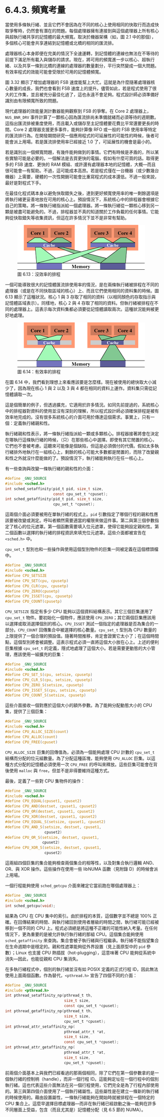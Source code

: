 # 6.4.3. 頻寬考量

當使用多條執行緒、並且它們不會因為在不同的核心上使用相同的快取行而造成快取爭奪時，仍然會有潛在的問題。每個處理器擁有連接到與這個處理器上所有核心與超執行緒共享的記憶體的最大頻寬。取決於機器架構（如，圖 2.1 中的那個），多個核心可能會共享連結到記憶體或北橋的相同的匯流排。

處理器核心本身即便在完美的情況下全速運轉，到記憶體的連線也無法在不等待的前提下滿足所有載入與儲存的請求。現在，將可用的頻寬進一步以核心、超執行緒、以及共享一條到北橋的連線的處理器的數量劃分，平行突然變成一個大問題。有效率程式的效能可能會受限於可用的記憶體頻寬。

圖 3.32 顯示了增加處理器的 FSB 速度能幫上大忙。這就是為什麼隨著處理器核心數量的成長，我們也會看到 FSB 速度上的提升。儘管如此，若是程式使用了很大的工作集，並且被充分最佳化過了，這也永遠不會足夠。程式設計師必須準備好識別由有限頻寬所致的問題。

現代處理器的效能量測計數器能夠觀察到 FSB 的爭奪。在 Core 2 處理器上，`NUS_BNR_DRV` 事件計算了一顆核心因為匯流排尚未準備就緒而必須等待的週期數。這指出匯流排被重度使用，而且載入或儲存至主記憶體要花費比平常還要更長的時間。Core 2 處理器支援更多事件，能夠計算像 RFO 或一般的 FSB 使用率等特定的匯流排行為。在開發期間研究一個應用程式的可延展性的可能性的時候，後者可能會派上用場。若是匯流排使用率已經接近 1.0 了，可延展性的機會是最小的。

若是識別出一個頻寬問題，有幾件能夠做到的事情。它們有時候是矛盾的，所以某些實驗可能是必要的。一個解法是去買更快的電腦，假如有什麼可買的話。取得更多的 FSB 速度、更快的 RAM 模組、或許還有處理器本地的記憶體，大概––而且很可能會––有幫助。不過，這可能成本高昂。若是程式僅在一台機器（或少數幾台機器）上需要，硬體的一次性開銷可能會比重寫程式的成本還低。不過一般來說，最好是對程式下手。

在最佳化程式碼本身以避免快取錯失之後，達到更好頻寬使用率的唯一剩餘選項是將執行緒更妥善地放在可用的核心上。預設情況下，系統核心中的排程器會根據它自己的策略，將一條執行緒指派給一個處理器。將一條執行緒從一顆核心移到另一顆是被盡可能避免的。不過，排程器並不真的知道關於工作負載的任何事情。它能夠從快取錯失等收集資訊，但這在許多情況下並不是非常有幫助。

<figure>
  <img src="../../assets/figure-6.13.png" alt="圖 6.13：沒效率的排程">
  <figcaption>圖 6.13：沒效率的排程</figcaption>
</figure>

一個可能導致很大的記憶體匯流排使用率的情況，是在兩條執行緒被排程在不同的處理器（或是在不同快取區域的核心）上、而且它們使用相同的資料集的時候。圖 6.13 顯示了這種狀況。核心 1 與 3 存取了相同的資料（以相同顏色的存取指示與記憶體區域表示）。同樣地，核心 2 與 4 存取了相同的資料。但執行緒被排程在不同的處理器上。這表示每次資料集都必須要從記憶體讀取兩次。這種狀況能夠被更好地處理。

<figure>
  <img src="../../assets/figure-6.14.png" alt="圖 6.14：有效率的排程">
  <figcaption>圖 6.14：有效率的排程</figcaption>
</figure>

在圖 6.14 中，我們看到理想上來看應該要是怎麼樣。現在被使用的總快取大小減少了，因為現在核心 1 與 2 以及 3 與 4 都在相同的資料上運作。資料集只需從記憶體讀取一次。

這是個簡單的例子，但透過擴充，它適用於許多情況。如同先前提過的，系統核心中的排程器對資料的使用並沒有深刻的理解，所以程式設計師必須確保排程是被有效率地完成的。沒有很多系統核心的介面可用於傳達這個需求。事實上，只有一個：定義執行緒親和性。

執行緒親和性表示，將一條執行緒指派給一顆或多顆核心。排程器接著將會在決定在哪執行這條執行緒的時候，（只）在那些核心中選擇。即使有其它閒置的核心，它們也不會被考慮。這聽來可能像是個缺陷，但這是必須償付的代價。假如太多執行緒排外地執行在一組核心上，剩餘的核心可能大多數都是閒置的，而除了改變親和性之外就沒什麼能做的了。預設情況下，執行緒能夠執行在任一核心上。

有一些查詢與改變一條執行緒的親和性的介面：

```c
#define _GNU_SOURCE
#include <sched.h>
int sched_setaffinity(pid_t pid, size_t size,
                      const cpu_set_t *cpuset);
int sched_getaffinity(pid_t pid, size_t size,
                      cpu_set_t *cpuset);
```

這兩個介面必須要被用在單執行緒的程式上。`pid` 引數指定了哪個行程的親和性應該要被改變或測定。呼叫者顯然需要適當的權限來做這件事。第二與第三個參數指定了核心的位元遮罩。第一個函數需要填入位元遮罩，使得它能夠設定親和性。第二個函數以選擇的執行緒的排程資訊來填充位元遮罩。這些介面都被宣告在 `<sched.h>` 中。

`cpu_set_t` 型別也和一些操作與使用這個型別物件的巨集一同被定義在這個標頭檔中。

```c
#define _GNU_SOURCE
#include <sched.h>
#define CPU_SETSIZE
#define CPU_SET(cpu, cpusetp)
#define CPU_CLR(cpu, cpusetp)
#define CPU_ZERO(cpusetp)
#define CPU_ISSET(cpu, cpusetp)
#define CPU_COUNT(cpusetp)
```

`CPU_SETSIZE` 指定有多少 CPU 能夠以這個資料結構表示。其它三個巨集運用了 `cpu_set_t` 物件。要初始化一個物件，應該使用 `CPU_ZERO`；其它兩個巨集應該用以選擇或取消選擇個別的核心。`CPU_ISSET` 測試一個指定的處理器是否為集合的一部分。`CPU_COUNT` 回傳集合中被選擇的核心數量。`cpu_set_t` 型別為 CPU 數量的上限提供了一個合理的預設值。隨著時間推移，肯定會證實它太小了；在這個時間點，這個型別將會被調整。這表示程式必須一直將這個大小放在心上。上述的便利巨集根據 `cpu_set_t` 的定義，隱式地處理了這個大小。若是需要更動態的大小管理，應該使用一組擴充的巨集：

```c
#define _GNU_SOURCE
#include <sched.h>
#define CPU_SET_S(cpu, setsize, cpusetp)
#define CPU_CLR_S(cpu, setsize, cpusetp)
#define CPU_ZERO_S(setsize, cpusetp)
#define CPU_ISSET_S(cpu, setsize, cpusetp)
#define CPU_COUNT_S(setsize, cpusetp)
```

這些介面接收一個對應於這個大小的額外參數。為了能夠分配動態大小的 CPU 集，提供了三個巨集：

```c
#define _GNU_SOURCE
#include <sched.h>
#define CPU_ALLOC_SIZE(count)
#define CPU_ALLOC(count)
#define CPU_FREE(cpuset)
```

`CPU_ALLOC_SIZE` 巨集的回傳值為，必須為一個能夠處理 CPU 計數的 `cpu_set_t` 結構而分配的位元組數量。為了分配這種區塊，能夠使用 `CPU_ALLOC` 巨集。以這種方式分配的記憶體必須使用一次 `CPU_FREE` 的呼叫來釋放。這些巨集可能會在背後使用 `malloc` 與 `free`，但並不是非得要維持這種方式。

最後，定義了一些對 CPU 集物件的操作：

```c
#define _GNU_SOURCE
#include <sched.h>
#define CPU_EQUAL(cpuset1, cpuset2)
#define CPU_AND(destset, cpuset1, cpuset2)
#define CPU_OR(destset, cpuset1, cpuset2)
#define CPU_XOR(destset, cpuset1, cpuset2)
#define CPU_EQUAL_S(setsize, cpuset1, cpuset2)
#define CPU_AND_S(setsize, destset, cpuset1,
                  cpuset2)
#define CPU_OR_S(setsize, destset, cpuset1,
                 cpuset2)
#define CPU_XOR_S(setsize, destset, cpuset1,
                  cpuset2)
```

這兩組四個巨集的集合能夠檢查兩個集合的相等性，以及對集合執行邏輯 AND、OR、與 XOR 操作。這些操作在使用一些 libNUMA 函數（見附錄 D）的時候會派上用場。

一個行程能夠使用 `sched_getcpu` 介面來確定它當前跑在哪個處理器上：

```c
#define _GNU_SOURCE
#include <sched.h>
int sched_getcpu(void);
```

結果為 CPU 在 CPU 集中的索引。由於排程的本質，這個數字並不總是 100% 正確。在回傳結果的時間、與執行緒回到使用者層級的時間之間，執行緒可能已經被移到一個不同的 CPU 上。程式必須總是將這種不正確的可能性納入考量。在任何情況下，更為重要的是被允許執行執行緒的那組 CPU。這個集合能夠使用 `sched_getaffinity` 來查詢。集合會被子執行緒與行程繼承。執行緒不能指望集合在生命週期中是穩定的。親和性遮罩能夠從外界設置（見上面原型中的 `pid` 參數）；Linux 也支援 CPU 熱插拔（hot-plugging），這意味著 CPU 能夠從系統中消失––因此，也能從親和 CPU 集消失。

在多執行緒程式中，個別的執行緒並沒有如 POSIX 定義的正式行程 ID，因此無法使用上面兩個函數。作為替代，`<pthread.h>` 宣告了四個不同的介面：

```c
#define _GNU_SOURCE
#include <pthread.h>
int pthread_setaffinity_np(pthread_t th,
                           size_t size,
                           const cpu_set_t *cpuset);
int pthread_getaffinity_np(pthread_t th,
                           size_t size,
                           cpu_set_t *cpuset);
int pthread_attr_setaffinity_np(
                           pthread_attr_t *at,
                           size_t size,
                           const cpu_set_t *cpuset);
int pthread_attr_getaffinity_np(
                           pthread_attr_t *at,
                           size_t size,
                           cpu_set_t *cpuset);
```

前兩個介面基本上與我們已經看過的那兩個相同，除了它們在第一個參數拿的是一個執行緒的控制柄（handle），而非一個行程 ID。這能夠定址在一個行程中的個別執行緒。這也代表這些介面無法在另一個行程使用，它們完全是為了行程內部使用的。第三與第四個介面使用了一個執行緒屬性。這些屬性是在建立一條新的執行緒的時候使用的。藉由設置屬性，一條執行緒能夠在開始時就被排程在一個特定的 CPU 集合上。這麼早選擇目標處理器––而非在執行緒已經啟動之後––能夠在許多不同層面上受益，包含（而且尤其是）記憶體分配（見 6.5 節的 NUMA）。

